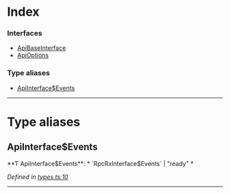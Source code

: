 

# Index

### Interfaces

* [ApiBaseInterface](../interfaces/_types_.apibaseinterface.md)
* [ApiOptions](../interfaces/_types_.apioptions.md)

### Type aliases

* [ApiInterface$Events](_types_.md#apiinterface_events)

---

# Type aliases

<a id="apiinterface_events"></a>

##  ApiInterface$Events

**Ƭ ApiInterface$Events**: * `RpcRxInterface$Events` &#124; "ready"
*

*Defined in [types.ts:10](https://github.com/polkadot-js/api/blob/535a9ea/packages/api/src/types.ts#L10)*

___

